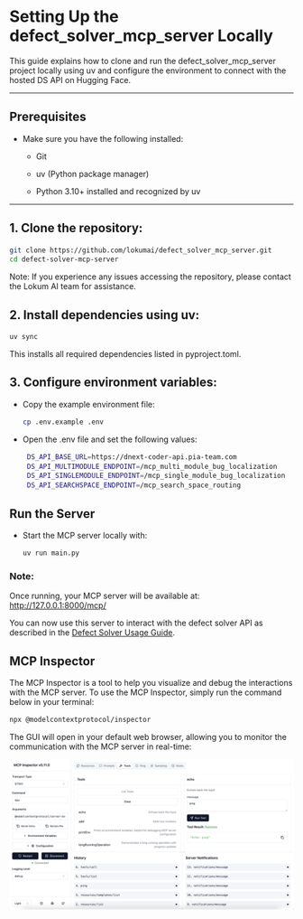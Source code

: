 # Setting Up the defect_solver_mcp_server Locally
This guide explains how to clone and run the defect_solver_mcp_server project locally using uv and configure the environment to connect with the hosted DS API on Hugging Face.

---
## Prerequisites
* Make sure you have the following installed:

  - Git

  - uv (Python package manager)

  - Python 3.10+ installed and recognized by uv
---
## 1. Clone the repository:
   ```sh
   git clone https://github.com/lokumai/defect_solver_mcp_server.git
   cd defect-solver-mcp-server
   ```
Note: If you experience any issues accessing the repository, please contact the Lokum AI team for assistance.
## 2. Install dependencies using uv:
   ```sh
   uv sync
   ```
   This installs all required dependencies listed in pyproject.toml.


## 3. Configure environment variables:
   - Copy the example environment file:
       ```sh
       cp .env.example .env
       ```

   - Open the .env file and set the following values:

       ```sh
        DS_API_BASE_URL=https://dnext-coder-api.pia-team.com
        DS_API_MULTIMODULE_ENDPOINT=/mcp_multi_module_bug_localization
        DS_API_SINGLEMODULE_ENDPOINT=/mcp_single_module_bug_localization
        DS_API_SEARCHSPACE_ENDPOINT=/mcp_search_space_routing
       ```
## Run the Server
 - Start the MCP server locally with:
   ```sh
   uv run main.py
   ```


### Note: 
Once running, your MCP server will be available at:
http://127.0.0.1:8000/mcp/

You can now use this server to interact with the defect solver API as described in the [Defect Solver Usage Guide](../how_to_use/usage_guide.md).

## MCP Inspector
The MCP Inspector is a tool to help you visualize and debug the interactions with the MCP server.
To use the MCP Inspector, simply run the command below in your terminal:

```sh
npx @modelcontextprotocol/inspector
```

The GUI will open in your default web browser, allowing you to monitor the communication with the MCP server in real-time:

<img src="https://raw.githubusercontent.com/modelcontextprotocol/inspector/main/mcp-inspector.png" alt="MCP Inspector">